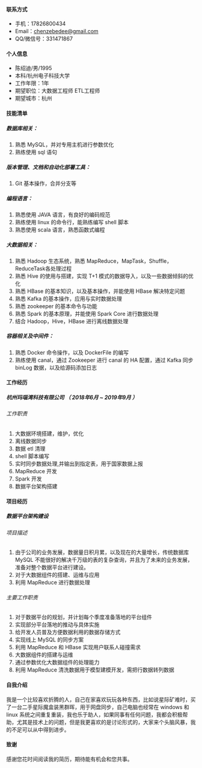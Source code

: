 #### 联系方式

- 手机：17826800434
- Email：chenzebedee@gmail.com
- QQ/微信号：331471867

#### 个人信息

 - 陈绍迪/男/1995 
 - 本科/杭州电子科技大学 
 - 工作年限：1年
 - 期望职位：大数据工程师 ETL工程师
 - 期望城市：杭州


#### 技能清单
##### 数据库相关：
1. 熟悉 MySQL，并对专用主机进行参数优化
2. 熟练使用 sql 语句
##### 版本管理、文档和自动化部署工具：
1. Git 基本操作，合并分支等

##### 编程语言：
1. 熟悉使用 JAVA 语言，有良好的编码规范
2. 熟练使用 linux 的命令行，能熟练编写 shell 脚本
3. 熟悉使用 scala 语言，熟悉函数式编程

##### 大数据相关：
1. 熟悉 Hadoop 生态系统，熟悉 MapReduce，MapTask，Shuffle，ReduceTask各处理过程
2. 熟悉 Hive 的使用与搭建，实现 T+1 模式的数据导入，以及一些数据倾斜的优化
3. 熟悉 HBase 的基本知识，以及基本操作，并能使用 HBase 解决特定问题
4. 熟悉 Kafka 的基本操作，应用与实时数据处理
5. 熟悉 zookeeper 的基本命令与功能
6. 熟悉 Spark 的基本原理，并能使用 Spark Core 进行数据处理
7. 结合 Hadoop，Hive，HBase 进行离线数据处理
  
##### 容器相关及中间件：
1. 熟悉 Docker 命令操作，以及 DockerFile 的编写
2. 熟练使用 canal，通过 Zookeeper 进行 canal 的 HA 配置，通过 Kafka 同步 binLog 数据，以及给源码添加日志



#### 工作经历

##### 杭州玛瑙湾科技有限公司 （ 2018年6月 ~ 2019年9月 ）
###### 工作职责
1. 大数据环境搭建，维护，优化
2. 离线数据同步
3. 数据 etl 清理
4. shell 脚本编写
5. 实时同步数据处理,并输出到指定表，用于国家数据上报
6. MapReduce 开发
7. Spark 开发
8. 数据平台架构搭建


#### 项目经历

##### 数据平台架构建设
###### 项目描述
1. 由于公司的业务发展，数据量日积月累，以及现在的大量增长，传统数据库 MySQL 不能很好的解决千万级的表的复杂查询，并且为了未来的业务发展，准备对整个数据平台进行建设。
2. 对于大数据组件的搭建、运维与应用
3. 利用 MapReduce 进行数据处理
###### 主要工作职责
1. 对于数据平台的规划，并计划每个季度准备落地的平台组件
2. 实现部分平台落地的推动与具体实施
3. 给开发人员普及方便数据利用的数据存储方式
4. 实现线上 MySQL 的同步方案
5. 利用 MapReduce 和 HBase 实现用户联系人碰撞需求
6. 大数据组件的搭建与运维
7. 通过参数优化大数据组件的处理能力
8. 利用 MapReduce 清洗数据用于模型建模开发，需把行数据转列数据


  


#### 自我介绍
我是一个比较喜欢折腾的人，自己在家喜欢玩玩各种东西，比如说星际矿难时，买了一台二手星际魔盒装黑群晖，用于网盘同步，自己电脑也经常在 windows 和 linux 系统之间重复重装，我也乐于助人，如果同事有任何问题，我都会积极帮助，尤其是技术上的问题，但是我更喜欢的是讨论形式的，大家来个头脑风暴，我的不足可以从中得到进步。

#### 致谢
感谢您花时间阅读我的简历，期待能有机会和您共事。

